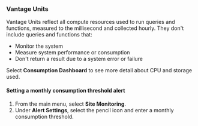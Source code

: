 ### Vantage Units

Vantage Units reflect all compute resources used to run queries and functions, measured to the millisecond and collected hourly. They don't include queries and functions that:
- Monitor the system
- Measure system performance or consumption
- Don't return a result due to a system error or failure

Select **Consumption Dashboard** to see more detail about CPU and storage used. 

#### Setting a monthly consumption threshold alert

1. From the main menu, select **Site Monitoring**.
1. Under **Alert Settings**, select the pencil icon and enter a monthly consumption threshold.

